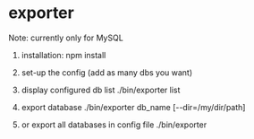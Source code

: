 exporter
========

Note: currently only for MySQL

1) installation:
  npm install

2) set-up the config (add as many dbs you want)

3) display configured db list
  ./bin/exporter list
  
4) export database
  ./bin/exporter db_name [--dir=/my/dir/path]

5) or export all databases in config file
  ./bin/exporter
  
  
